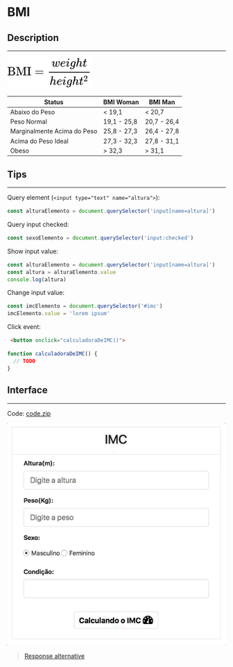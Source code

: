 # BMI

## Description
---

![](assets/bmi.svg)

| Status | BMI Woman | BMI Man |
|-|-|-|
| Abaixo do Peso | < 19,1 | < 20,7 |
| Peso Normal | 19,1 - 25,8 | 20,7 - 26,4 |
| Marginalmente Acima do Peso | 25,8 - 27,3 | 26,4 - 27,8 |
| Acima do Peso Ideal | 27,3 - 32,3 | 27,8 - 31,1 |
| Obeso | > 32,3 | > 31,1 |

## Tips
---

Query element (`<input type="text" name="altura">`):
```js
const alturaElemento = document.querySelector('input[name=altura]')
```

Query input checked:
```js
const sexoElemento = document.querySelector('input:checked')
```

Show input value:
```js
const alturaElemento = document.querySelector('input[name=altura]')
const altura = alturaElemento.value
console.log(altura)
```

Change input value:
```js
const imcElemento = document.querySelector('#imc')
imcElemento.value = 'lorem ipsum'
```

Click event:
```html
 <button onclick="calculadoraDeIMC()">
```

```js
function calculadoraDeIMC() {
  // TODO
}
```

## Interface
---

Code: [code.zip](code.zip)

![](assets/layout.gif)

> [Response alternative](code-response/)